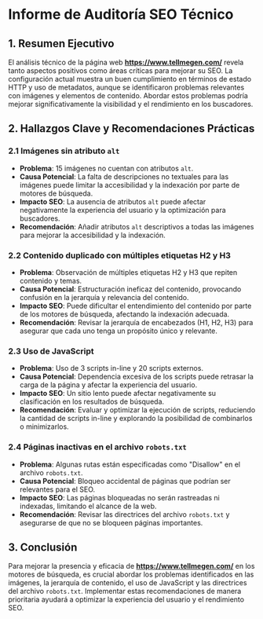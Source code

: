 # Informe de Auditoría SEO Técnico

## 1. Resumen Ejecutivo

El análisis técnico de la página web **https://www.tellmegen.com/** revela tanto aspectos positivos como áreas críticas para mejorar su SEO. La configuración actual muestra un buen cumplimiento en términos de estado HTTP y uso de metadatos, aunque se identificaron problemas relevantes con imágenes y elementos de contenido. Abordar estos problemas podría mejorar significativamente la visibilidad y el rendimiento en los buscadores.

## 2. Hallazgos Clave y Recomendaciones Prácticas

### 2.1 Imágenes sin atributo `alt`

- **Problema**: 15 imágenes no cuentan con atributos `alt`.
- **Causa Potencial**: La falta de descripciones no textuales para las imágenes puede limitar la accesibilidad y la indexación por parte de motores de búsqueda.
- **Impacto SEO**: La ausencia de atributos `alt` puede afectar negativamente la experiencia del usuario y la optimización para buscadores.
- **Recomendación**: Añadir atributos `alt` descriptivos a todas las imágenes para mejorar la accesibilidad y la indexación.

### 2.2 Contenido duplicado con múltiples etiquetas H2 y H3

- **Problema**: Observación de múltiples etiquetas H2 y H3 que repiten contenido y temas.
- **Causa Potencial**: Estructuración ineficaz del contenido, provocando confusión en la jerarquía y relevancia del contenido.
- **Impacto SEO**: Puede dificultar el entendimiento del contenido por parte de los motores de búsqueda, afectando la indexación adecuada.
- **Recomendación**: Revisar la jerarquía de encabezados (H1, H2, H3) para asegurar que cada uno tenga un propósito único y relevante.

### 2.3 Uso de JavaScript

- **Problema**: Uso de 3 scripts in-line y 20 scripts externos.
- **Causa Potencial**: Dependencia excesiva de los scripts puede retrasar la carga de la página y afectar la experiencia del usuario.
- **Impacto SEO**: Un sitio lento puede afectar negativamente su clasificación en los resultados de búsqueda.
- **Recomendación**: Evaluar y optimizar la ejecución de scripts, reduciendo la cantidad de scripts in-line y explorando la posibilidad de combinarlos o minimizarlos.

### 2.4 Páginas inactivas en el archivo `robots.txt`

- **Problema**: Algunas rutas están especificadas como "Disallow" en el archivo `robots.txt`.
- **Causa Potencial**: Bloqueo accidental de páginas que podrían ser relevantes para el SEO.
- **Impacto SEO**: Las páginas bloqueadas no serán rastreadas ni indexadas, limitando el alcance de la web.
- **Recomendación**: Revisar las directrices del archivo `robots.txt` y asegurarse de que no se bloqueen páginas importantes.

## 3. Conclusión

Para mejorar la presencia y eficacia de **https://www.tellmegen.com/** en los motores de búsqueda, es crucial abordar los problemas identificados en las imágenes, la jerarquía de contenido, el uso de JavaScript y las directrices del archivo `robots.txt`. Implementar estas recomendaciones de manera prioritaria ayudará a optimizar la experiencia del usuario y el rendimiento SEO.